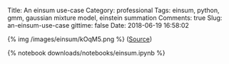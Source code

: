 Title: An einsum use-case
Category: professional
Tags: einsum, python, gmm, gaussian mixture model, einstein summation
Comments: true
Slug: an-einsum-use-case
gittime: false
Date: 2018-06-19 16:58:02

{% img /images/einsum/kOqM5.png %}
([Source](https://stackoverflow.com/questions/26089893/understanding-numpys-einsum))

{% notebook downloads/notebooks/einsum.ipynb %}
